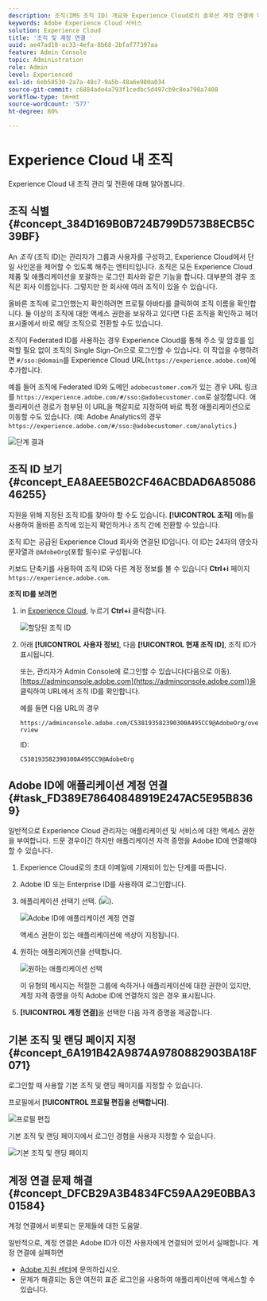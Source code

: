 ```yaml
---
description: 조직(IMS 조직 ID) 개요와 Experience Cloud로의 솔루션 계정 연결에 대해 알아봅니다.
keywords: Adobe Experience Cloud 서비스
solution: Experience Cloud
title: '조직 및 계정 연결 '
uuid: ae47ad18-ac33-4efa-8b68-2bfaf77397aa
feature: Admin Console
topic: Administration
role: Admin
level: Experienced
exl-id: 6eb58530-2a7a-48c7-9a5b-48a6e980a034
source-git-commit: c6884ade4a793f1cedbc5d497cb9c8ea798a7408
workflow-type: tm+mt
source-wordcount: '577'
ht-degree: 80%

---
```


# Experience Cloud 내 조직

Experience Cloud 내 조직 관리 및 전환에 대해 알아봅니다.

## 조직 식별 {#concept_384D169B0B724B799D573B8ECB5C39BF}

An *조직* (조직 ID)는 관리자가 그룹과 사용자를 구성하고, Experience Cloud에서 단일 사인온을 제어할 수 있도록 해주는 엔티티입니다. 조직은 모든 Experience Cloud 제품 및 애플리케이션을 포괄하는 로그인 회사와 같은 기능을 합니다. 대부분의 경우 조직은 회사 이름입니다. 그렇지만 한 회사에 여러 조직이 있을 수 있습니다.

올바른 조직에 로그인했는지 확인하려면 프로필 아바타를 클릭하여 조직 이름을 확인합니다. 둘 이상의 조직에 대한 액세스 권한을 보유하고 있다면 다른 조직을 확인하고 헤더 표시줄에서 바로 해당 조직으로 전환할 수도 있습니다.

조직이 Federated ID를 사용하는 경우 Experience Cloud를 통해 주소 및 암호를 입력할 필요 없이 조직의 Single Sign-On으로 로그인할 수 있습니다. 이 작업을 수행하려면 `#/sso:@domain`를 Experience Cloud URL(`https://experience.adobe.com`)에 추가합니다.

예를 들어 조직에 Federated ID와 도메인 `adobecustomer.com`가 있는 경우 URL 링크를 `https://experience.adobe.com/#/sso:@adobecustomer.com`로 설정합니다. 애플리케이션 경로가 첨부된 이 URL을 책갈피로 지정하여 바로 특정 애플리케이션으로 이동할 수도 있습니다. (예: Adobe Analytics의 경우 `https://experience.adobe.com/#/sso:@adobecustomer.com/analytics`.)

![단계 결과](assets/organization-switch.png)

## 조직 ID 보기 {#concept_EA8AEE5B02CF46ACBDAD6A8508646255}

지원을 위해 지정된 조직 ID를 찾아야 할 수도 있습니다. **[!UICONTROL 조직]** 메뉴를 사용하여 올바른 조직에 있는지 확인하거나 조직 간에 전환할 수 있습니다.

조직 ID는 공급된 Experience Cloud 회사와 연결된 ID입니다. 이 ID는 24자의 영숫자 문자열과 `@AdobeOrg`(포함 필수)로 구성됩니다.

키보드 단축키를 사용하여 조직 ID와 다른 계정 정보를 볼 수 있습니다 **Ctrl+i** 페이지 `https://experience.adobe.com`.

**조직 ID를 보려면**

1. in [Experience Cloud](https://experience.adobe.com), 누르기 **Ctrl+i** 클릭합니다.

   ![할당된 조직 ID](assets/assigned-organization.png)

1. 아래 **[!UICONTROL 사용자 정보]**, 다음 **[!UICONTROL 현재 조직 ID]**, 조직 ID가 표시됩니다.

   또는, 관리자가 Admin Console에 로그인할 수 있습니다(다음으로 이동). [https://adminconsole.adobe.com](https://adminconsole.adobe.com))을 클릭하여 URL에서 조직 ID를 확인합니다.

   예를 들면 다음 URL의 경우

   `https://adminconsole.adobe.com/C538193582390300A495CC9@AdobeOrg/overview`

   ID:

   `C538193582390300A495CC9@AdobeOrg`

## Adobe ID에 애플리케이션 계정 연결 {#task_FD389E78640848919E247AC5E95B8369}

일반적으로 Experience Cloud 관리자는 애플리케이션 및 서비스에 대한 액세스 권한을 부여합니다. 드문 경우이긴 하지만 애플리케이션 자격 증명을 Adobe ID에 연결해야 할 수 있습니다.

1. Experience Cloud로의 초대 이메일에 기재되어 있는 단계를 따릅니다.
1. Adobe ID 또는 Enterprise ID를 사용하여 로그인합니다.
1. 애플리케이션 선택기 선택. (![](assets/menu-icon.png)).

   ![Adobe ID에 애플리케이션 계정 연결](assets/solutions-active.png)

   액세스 권한이 있는 애플리케이션에 색상이 지정됩니다.
1. 원하는 애플리케이션을 선택합니다.

   ![원하는 애플리케이션 선택](assets/analytics-link-accounts.png)

   이 유형의 메시지는 적절한 그룹에 속하거나 애플리케이션에 대한 권한이 있지만, 계정 자격 증명을 아직 Adobe ID에 연결하지 않은 경우 표시됩니다.
1. **[!UICONTROL 계정 연결]**&#x200B;을 선택한 다음 자격 증명을 제공합니다.

## 기본 조직 및 랜딩 페이지 지정 {#concept_6A191B42A9874A9780882903BA18F071}

로그인할 때 사용할 기본 조직 및 랜딩 페이지를 지정할 수 있습니다.

프로필에서 **[!UICONTROL 프로필 편집을 선택합니다]**.

![프로필 편집](assets/edit-profile.png)

기본 조직 및 랜딩 페이지에서 로그인 경험을 사용자 지정할 수 있습니다.

![기본 조직 및 랜딩 페이지](assets/default-organization.png)

## 계정 연결 문제 해결 {#concept_DFCB29A3B4834FC59AA29E0BBA301584}

계정 연결에서 비롯되는 문제들에 대한 도움말.

일반적으로, 계정 연결은 Adobe ID가 이전 사용자에게 연결되어 있어서 실패합니다. 계정 연결에 실패하면

* [Adobe 지원 센터](https://experienceleague.adobe.com/?support-solution=General#support)에 문의하십시오.
* 문제가 해결되는 동안 여전히 표준 로그인을 사용하여 애플리케이션에 액세스할 수 있습니다.
